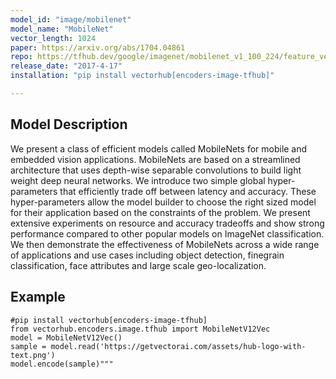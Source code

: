 ```yaml
---
model_id: "image/mobilenet"
model_name: "MobileNet" 
vector_length: 1024 
paper: https://arxiv.org/abs/1704.04861
repo: https://tfhub.dev/google/imagenet/mobilenet_v1_100_224/feature_vector/4
release_date: "2017-4-17"
installation: "pip install vectorhub[encoders-image-tfhub]"

---
```


## Model Description

We present a class of efficient models called MobileNets for mobile and embedded vision applications. MobileNets are based on a streamlined architecture that uses depth-wise separable convolutions to build light weight deep neural networks. We introduce two simple global hyper-parameters that efficiently trade off between latency and accuracy. These hyper-parameters allow the model builder to choose the right sized model for their application based on the constraints of the problem. We present extensive experiments on resource and accuracy tradeoffs and show strong performance compared to other popular models on ImageNet classification. We then demonstrate the effectiveness of MobileNets across a wide range of applications and use cases including object detection, finegrain classification, face attributes and large scale geo-localization.

## Example

```
#pip install vectorhub[encoders-image-tfhub]
from vectorhub.encoders.image.tfhub import MobileNetV12Vec
model = MobileNetV12Vec()
sample = model.read('https://getvectorai.com/assets/hub-logo-with-text.png')
model.encode(sample)"""
```
